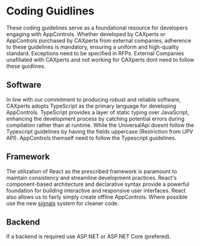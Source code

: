 # Coding Guidlines
These coding guidelines serve as a foundational resource for developers engaging with AppControls. Whether developed by CAXperts or AppControls purchased by CAXperts from external companies, adherence to these guidelines is mandatory, ensuring a uniform and high-quality standard. Exceptions need to be specified in RFPs. External Companies unafiliated with CAXperts and not working for CAXperts dont need to follow these guidlines. 

## Software
In line with our commitment to producing robust and reliable software, CAXperts adopts TypeScript as the primary language for developing AppControls. TypeScript provides a layer of static typing over JavaScript, enhancing the development process by catching potential errors during compilation rather than at runtime.
While the UniversalApi doesnt follow the Typescript guidelines by having the fields uppercase (Restriction from UPV API). AppControls themself need to follow the Typescript guidelines.

## Framework
The utilization of React as the prescribed framework is paramount to maintain consistency and streamline development practices. React's component-based architecture and declarative syntax provide a powerful foundation for building interactive and responsive user interfaces.
React also allows us to fairly simply create offline AppControls. Where possible use the new [signals](https://preactjs.com/guide/v10/signals/) system for cleaner code.

## Backend
If a backend is required use ASP.NET or ASP.NET Core (prefered). 